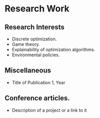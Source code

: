 # Research Work

## Research Interests
- Discrete optimization.
- Game theory.
- Explainability of optimization algorithms.
- Environmental policies.

## Miscellaneous
- Title of Publication 1, Year

## Conference articles.
- Description of a project or a link to it
